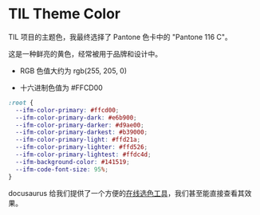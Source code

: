 # TIL Theme Color

TIL 项目的主题色，我最终选择了 Pantone 色卡中的 "Pantone 116 C"。

这是一种鲜亮的黄色，经常被用于品牌和设计中。

- RGB 色值大约为 rgb(255, 205, 0)

- 十六进制色值为 #FFCD00

```css
:root {
  --ifm-color-primary: #ffcd00;
  --ifm-color-primary-dark: #e6b900;
  --ifm-color-primary-darker: #d9ae00;
  --ifm-color-primary-darkest: #b39000;
  --ifm-color-primary-light: #ffd21a;
  --ifm-color-primary-lighter: #ffd526;
  --ifm-color-primary-lightest: #ffdc4d;
  --ifm-background-color: #141519;
  --ifm-code-font-size: 95%;
}
```

docusaurus 给我们提供了一个方便的[在线选色工具](https://docusaurus.io/docs/migration/v2/manual#colors)，我们甚至能直接查看其效果。
